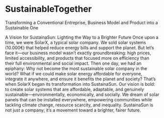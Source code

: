 # SustainableTogether
Transforming a Conventional Entreprise, Business Model and Product into a Sustainable One

A Vision for SustainaSun: Lighting the Way to a Brighter Future
Once upon a time, we were SolarX, a typical solar company. We sold solar systems (10.000€) that helped reduce energy bills and support the planet. But let’s face it—our business model wasn’t exactly groundbreaking: high prices, limited accessibility, and products that focused more on efficiency than their full environmental and social impact.
Then one day, we had an epiphany: Why not become the most sustainable solar company in the world? What if we could make solar energy affordable for everyone, integrate it anywhere, and ensure it benefits the planet and society? That’s when SolarX began its transformation into SustainaSun.
Our vision is bold: to create solar systems that are affordable, adaptable, and genuinely sustainable—environmentally, economically, and socially. We dream of solar panels that can be installed everywhere, empowering communities while tackling climate change, resource scarcity, and inequality. SustainaSun is not just a company; it’s a movement toward a brighter, fairer future.
